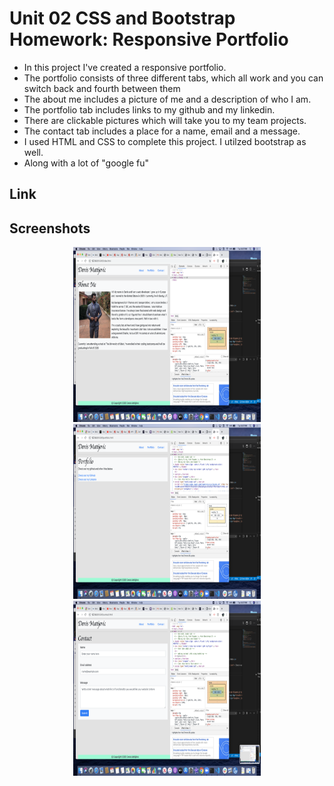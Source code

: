 # Unit 02 CSS and Bootstrap Homework: Responsive Portfolio
* In this project I've created a responsive portfolio. 
* The portfolio consists of three different tabs, which all work and you can switch back and fourth between them
* The about me includes a picture of me and a description of who I am. 
* The portfolio tab includes links to my github and my linkedin.
* There are clickable pictures which will take you to my team projects.
* The contact tab includes a place for a name, email and a message. 
* I used HTML and CSS to complete this project. I utilzed bootstrap as well.
* Along with a lot of "google fu"

## Link
<!-- * [My Portfolio](https://denismatijevic.github.io/responsive-portfolio/) -->

## Screenshots

<p style ="text-align:center;">
<img src="assets/aboutme.png" width="300" alt= "Frame" height="280"/>
<img src="assets/portfolio1.png"  width="300" alt="Home Page" height="280"/>
<img src="assets/contact.png" width="300" alt="Live Hubble View" height="280"/>
</p>

